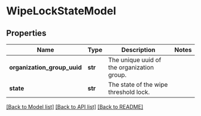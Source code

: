 # WipeLockStateModel

## Properties
Name | Type | Description | Notes
------------ | ------------- | ------------- | -------------
**organization_group_uuid** | **str** | The unique uuid of the organization group. | 
**state** | **str** | The state of the wipe threshold lock. | 

[[Back to Model list]](../README.md#documentation-for-models) [[Back to API list]](../README.md#documentation-for-api-endpoints) [[Back to README]](../README.md)


